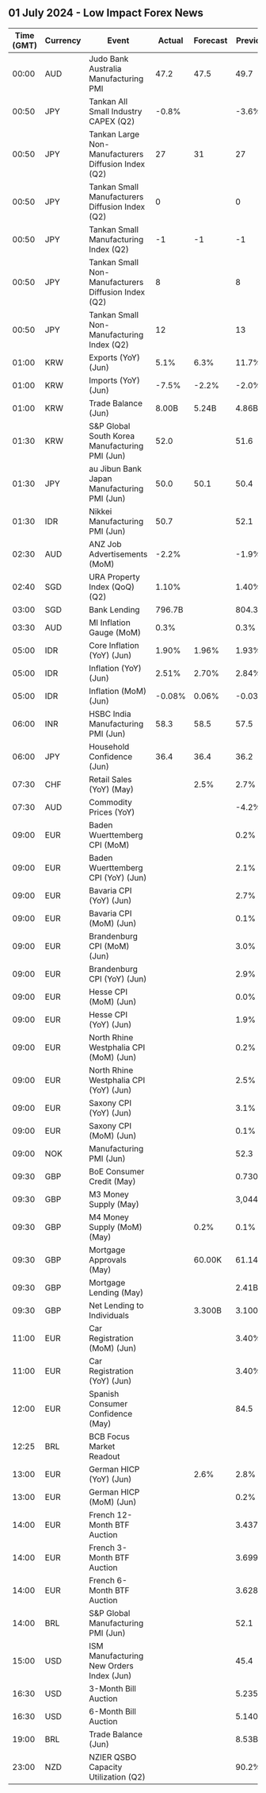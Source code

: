 ## 01 July 2024 - Low Impact Forex News

| Time (GMT) | Currency | Event | Actual | Forecast | Previous |
|------|----------|-------|--------|----------|----------|
| 00:00 | AUD | Judo Bank Australia Manufacturing PMI | 47.2 | 47.5 | 49.7 |
| 00:50 | JPY | Tankan All Small Industry CAPEX (Q2) | -0.8% |  | -3.6% |
| 00:50 | JPY | Tankan Large Non-Manufacturers Diffusion Index (Q2) | 27 | 31 | 27 |
| 00:50 | JPY | Tankan Small Manufacturers Diffusion Index (Q2) | 0 |  | 0 |
| 00:50 | JPY | Tankan Small Manufacturing Index (Q2) | -1 | -1 | -1 |
| 00:50 | JPY | Tankan Small Non-Manufacturers Diffusion Index (Q2) | 8 |  | 8 |
| 00:50 | JPY | Tankan Small Non-Manufacturing Index (Q2) | 12 |  | 13 |
| 01:00 | KRW | Exports (YoY) (Jun) | 5.1% | 6.3% | 11.7% |
| 01:00 | KRW | Imports (YoY) (Jun) | -7.5% | -2.2% | -2.0% |
| 01:00 | KRW | Trade Balance (Jun) | 8.00B | 5.24B | 4.86B |
| 01:30 | KRW | S&P Global South Korea Manufacturing PMI (Jun) | 52.0 |  | 51.6 |
| 01:30 | JPY | au Jibun Bank Japan Manufacturing PMI (Jun) | 50.0 | 50.1 | 50.4 |
| 01:30 | IDR | Nikkei Manufacturing PMI (Jun) | 50.7 |  | 52.1 |
| 02:30 | AUD | ANZ Job Advertisements (MoM) | -2.2% |  | -1.9% |
| 02:40 | SGD | URA Property Index (QoQ) (Q2) | 1.10% |  | 1.40% |
| 03:00 | SGD | Bank Lending | 796.7B |  | 804.3B |
| 03:30 | AUD | MI Inflation Gauge (MoM) | 0.3% |  | 0.3% |
| 05:00 | IDR | Core Inflation (YoY) (Jun) | 1.90% | 1.96% | 1.93% |
| 05:00 | IDR | Inflation (YoY) (Jun) | 2.51% | 2.70% | 2.84% |
| 05:00 | IDR | Inflation (MoM) (Jun) | -0.08% | 0.06% | -0.03% |
| 06:00 | INR | HSBC India Manufacturing PMI (Jun) | 58.3 | 58.5 | 57.5 |
| 06:00 | JPY | Household Confidence (Jun) | 36.4 | 36.4 | 36.2 |
| 07:30 | CHF | Retail Sales (YoY) (May) |  | 2.5% | 2.7% |
| 07:30 | AUD | Commodity Prices (YoY) |  |  | -4.2% |
| 09:00 | EUR | Baden Wuerttemberg CPI (MoM) |  |  | 0.2% |
| 09:00 | EUR | Baden Wuerttemberg CPI (YoY) (Jun) |  |  | 2.1% |
| 09:00 | EUR | Bavaria CPI (YoY) (Jun) |  |  | 2.7% |
| 09:00 | EUR | Bavaria CPI (MoM) (Jun) |  |  | 0.1% |
| 09:00 | EUR | Brandenburg CPI (MoM) (Jun) |  |  | 3.0% |
| 09:00 | EUR | Brandenburg CPI (YoY) (Jun) |  |  | 2.9% |
| 09:00 | EUR | Hesse CPI (MoM) (Jun) |  |  | 0.0% |
| 09:00 | EUR | Hesse CPI (YoY) (Jun) |  |  | 1.9% |
| 09:00 | EUR | North Rhine Westphalia CPI (MoM) (Jun) |  |  | 0.2% |
| 09:00 | EUR | North Rhine Westphalia CPI (YoY) (Jun) |  |  | 2.5% |
| 09:00 | EUR | Saxony CPI (YoY) (Jun) |  |  | 3.1% |
| 09:00 | EUR | Saxony CPI (MoM) (Jun) |  |  | 0.1% |
| 09:00 | NOK | Manufacturing PMI (Jun) |  |  | 52.3 |
| 09:30 | GBP | BoE Consumer Credit (May) |  |  | 0.730B |
| 09:30 | GBP | M3 Money Supply (May) |  |  | 3,044.0B |
| 09:30 | GBP | M4 Money Supply (MoM) (May) |  | 0.2% | 0.1% |
| 09:30 | GBP | Mortgage Approvals (May) |  | 60.00K | 61.14K |
| 09:30 | GBP | Mortgage Lending (May) |  |  | 2.41B |
| 09:30 | GBP | Net Lending to Individuals |  | 3.300B | 3.100B |
| 11:00 | EUR | Car Registration (MoM) (Jun) |  |  | 3.40% |
| 11:00 | EUR | Car Registration (YoY) (Jun) |  |  | 3.40% |
| 12:00 | EUR | Spanish Consumer Confidence (May) |  |  | 84.5 |
| 12:25 | BRL | BCB Focus Market Readout |  |  |  |
| 13:00 | EUR | German HICP (YoY) (Jun) |  | 2.6% | 2.8% |
| 13:00 | EUR | German HICP (MoM) (Jun) |  |  | 0.2% |
| 14:00 | EUR | French 12-Month BTF Auction |  |  | 3.437% |
| 14:00 | EUR | French 3-Month BTF Auction |  |  | 3.699% |
| 14:00 | EUR | French 6-Month BTF Auction |  |  | 3.628% |
| 14:00 | BRL | S&P Global Manufacturing PMI (Jun) |  |  | 52.1 |
| 15:00 | USD | ISM Manufacturing New Orders Index (Jun) |  |  | 45.4 |
| 16:30 | USD | 3-Month Bill Auction |  |  | 5.235% |
| 16:30 | USD | 6-Month Bill Auction |  |  | 5.140% |
| 19:00 | BRL | Trade Balance (Jun) |  |  | 8.53B |
| 23:00 | NZD | NZIER QSBO Capacity Utilization (Q2) |  |  | 90.2% |
